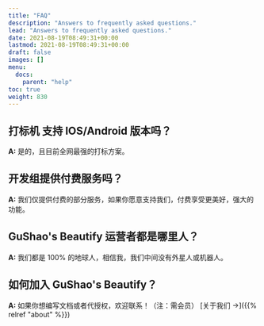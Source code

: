 ```yaml
---
title: "FAQ"
description: "Answers to frequently asked questions."
lead: "Answers to frequently asked questions."
date: 2021-08-19T08:49:31+00:00
lastmod: 2021-08-19T08:49:31+00:00
draft: false
images: []
menu:
  docs:
    parent: "help"
toc: true
weight: 830
---
```


## 打标机 支持 IOS/Android 版本吗？

**A:** 是的，且目前全网最强的打标方案。

## 开发组提供付费服务吗？

**A:** 我们仅提供付费的部分服务，如果你愿意支持我们，付费享受更美好，强大的功能。

## GuShao's Beautify 运营者都是哪里人？

**A:** 我们都是 100% 的地球人，相信我，我们中间没有外星人或机器人。

## 如何加入 **GuShao's Beautify**？

**A:** 如果你想编写文档或者代授权，欢迎联系！（注：需会员）  [关于我们 →]({{% relref "about" %}})

<!-- ## OpenWrt 之外的 Linux 做网关合适吗？

**A:** 当然合适，以 Debian 举例，你可以用 `systemd-networkd` 做网络管理与 DHCPv4 服务器、DHCPv6 的中继器，用 `systemd-resolved` 来充当 DNS 查询转发工具，用 `pppoeconf` 来进行拨号。只是相对于 OpenWrt，普通 Linux 发行版需要你通过命令行来手动配置网络与 DNS。 -->
